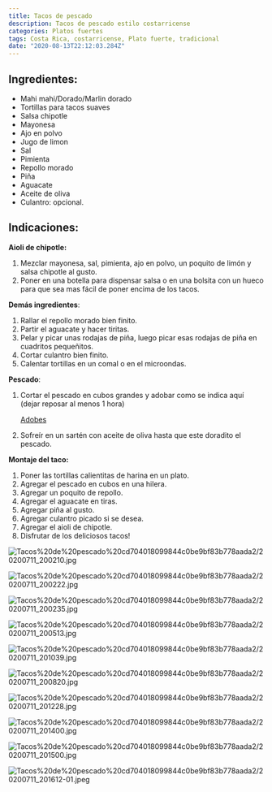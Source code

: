 ```yaml
---
title: Tacos de pescado
description: Tacos de pescado estilo costarricense
categories: Platos fuertes
tags: Costa Rica, costarricense, Plato fuerte, tradicional
date: "2020-08-13T22:12:03.284Z"
---
```

## Ingredientes:

- Mahi mahi/Dorado/Marlin dorado
- Tortillas para tacos suaves
- Salsa chipotle
- Mayonesa
- Ajo en polvo
- Jugo de limon
- Sal
- Pimienta
- Repollo morado
- Piña
- Aguacate
- Aceite de oliva
- Culantro: opcional.

## Indicaciones:

**Aioli de chipotle:**

1. Mezclar mayonesa, sal, pimienta, ajo en polvo, un poquito de limón y salsa chipotle al gusto.
2. Poner en una botella para dispensar salsa o en una bolsita con un hueco para que sea mas fácil de poner encima de los tacos.

**Demás ingredientes**:

1. Rallar el repollo morado bien finito.
2. Partir el aguacate y hacer tiritas.
3. Pelar y picar unas rodajas de piña, luego picar esas rodajas de piña en cuadritos pequeñitos.
4. Cortar culantro bien finito.
5. Calentar tortillas en un comal o en el microondas.

**Pescado**:

1. Cortar el pescado en cubos grandes y adobar como se indica aquí (dejar reposar al menos 1 hora) 

    [Adobes ](/Adobes/Adobes/)

2. Sofreír en un sartén con  aceite de oliva hasta que este doradito el pescado.

**Montaje del taco:**

1. Poner las tortillas calientitas de harina en un plato.
2. Agregar el pescado en cubos en una hilera.
3. Agregar un poquito de repollo.
4. Agregar el aguacate en tiras.
5. Agregar piña al gusto.
6. Agregar culantro picado si se desea.
7. Agregar el aioli de chipotle.
8. Disfrutar de los deliciosos tacos!

![Tacos%20de%20pescado%20cd704018099844c0be9bf83b778aada2/20200711_200210.jpg](Tacos%20de%20pescado%20cd704018099844c0be9bf83b778aada2/20200711_200210.jpg)

![Tacos%20de%20pescado%20cd704018099844c0be9bf83b778aada2/20200711_200222.jpg](Tacos%20de%20pescado%20cd704018099844c0be9bf83b778aada2/20200711_200222.jpg)

![Tacos%20de%20pescado%20cd704018099844c0be9bf83b778aada2/20200711_200235.jpg](Tacos%20de%20pescado%20cd704018099844c0be9bf83b778aada2/20200711_200235.jpg)

![Tacos%20de%20pescado%20cd704018099844c0be9bf83b778aada2/20200711_200513.jpg](Tacos%20de%20pescado%20cd704018099844c0be9bf83b778aada2/20200711_200513.jpg)

![Tacos%20de%20pescado%20cd704018099844c0be9bf83b778aada2/20200711_201039.jpg](Tacos%20de%20pescado%20cd704018099844c0be9bf83b778aada2/20200711_201039.jpg)

![Tacos%20de%20pescado%20cd704018099844c0be9bf83b778aada2/20200711_200820.jpg](Tacos%20de%20pescado%20cd704018099844c0be9bf83b778aada2/20200711_200820.jpg)

![Tacos%20de%20pescado%20cd704018099844c0be9bf83b778aada2/20200711_201228.jpg](Tacos%20de%20pescado%20cd704018099844c0be9bf83b778aada2/20200711_201228.jpg)

![Tacos%20de%20pescado%20cd704018099844c0be9bf83b778aada2/20200711_201400.jpg](Tacos%20de%20pescado%20cd704018099844c0be9bf83b778aada2/20200711_201400.jpg)

![Tacos%20de%20pescado%20cd704018099844c0be9bf83b778aada2/20200711_201500.jpg](Tacos%20de%20pescado%20cd704018099844c0be9bf83b778aada2/20200711_201500.jpg)

![Tacos%20de%20pescado%20cd704018099844c0be9bf83b778aada2/20200711_201612-01.jpeg](Tacos%20de%20pescado%20cd704018099844c0be9bf83b778aada2/20200711_201612-01.jpeg)
